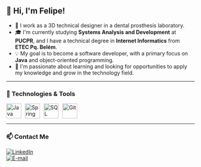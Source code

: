 ## 👋 Hi, I'm Felipe!

- 🦷 I work as a 3D technical designer in a dental prosthesis laboratory.
- 🎓 I'm currently studying **Systems Analysis and Development** at **PUCPR**, and I have a technical degree in **Internet Informatics** from **ETEC Pq. Belém**.
- 💡 My goal is to become a software developer, with a primary focus on **Java** and object-oriented programming.
- 🚀 I'm passionate about learning and looking for opportunities to apply my knowledge and grow in the technology field.

---

### 🧰 Technologies & Tools

<div style="display: flex; flex-wrap: wrap; gap: 10px; align-items: center;">
  <img src="https://cdn.jsdelivr.net/gh/devicons/devicon@latest/icons/java/java-original.svg" title="Java" width="40" height="40"/>
  <img src="https://cdn.jsdelivr.net/gh/devicons/devicon@latest/icons/spring/spring-original.svg" title="Spring Boot" width="40" height="40"/>
  <img src="https://cdn.jsdelivr.net/gh/devicons/devicon@latest/icons/azuresqldatabase/azuresqldatabase-original.svg" title="SQL" width="40" height="40"/>
  <img src="https://cdn.jsdelivr.net/gh/devicons/devicon@latest/icons/git/git-original.svg" title="Git" width="40" height="40"/>
</div>

---

### 📫 Contact Me

[![LinkedIn](https://img.shields.io/badge/LinkedIn-0077B5?style=for-the-badge&logo=linkedin&logoColor=white)](https://www.linkedin.com/in/felipemrj/)  
[![E-mail](https://img.shields.io/badge/E--mail-D14836?style=for-the-badge&logo=gmail&logoColor=white)](mailto:felipe_mrj@hotmail.com)  

